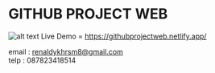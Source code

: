 # GITHUB PROJECT WEB

![alt text](https://i.ibb.co/T2q4gy6/Screen-Shot-2021-08-20-at-20-36-50.png)
Live Demo = https://githubprojectweb.netlify.app/

email : renaldykhrsm8@gmail.com<br />
telp  : 087823418514
